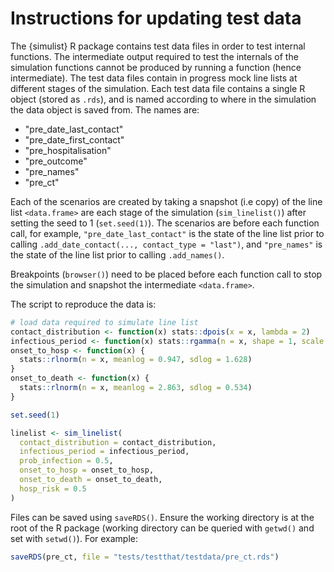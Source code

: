 # Instructions for updating test data

The {simulist} R package contains test data files in order to test internal functions. The intermediate output required to test the internals of the simulation functions cannot be produced by running a function (hence intermediate). The test data files contain in progress mock line lists at different stages of the simulation. Each test data file contains a single R object (stored as `.rds`), and is named according to where in the simulation the data object is saved from. The names are: 

* "pre_date_last_contact"
* "pre_date_first_contact"
* "pre_hospitalisation"
* "pre_outcome"
* "pre_names"
* "pre_ct"


Each of the scenarios are created by taking a snapshot (i.e copy) of the  line list `<data.frame>` are each stage of the simulation (`sim_linelist()`) after setting the seed to 1 (`set.seed(1)`). The scenarios are before each function call, for example, `"pre_date_last_contact"` is the state of the line list prior to calling `.add_date_contact(..., contact_type = "last")`, and `"pre_names"` is the state of the line list prior to calling `.add_names()`.

Breakpoints (`browser()`) need to be placed before each function call to stop the simulation and snapshot the intermediate `<data.frame>`.

The script to reproduce the data is:

``` r
# load data required to simulate line list
contact_distribution <- function(x) stats::dpois(x = x, lambda = 2)
infectious_period <- function(x) stats::rgamma(n = x, shape = 1, scale = 1)
onset_to_hosp <- function(x) {
  stats::rlnorm(n = x, meanlog = 0.947, sdlog = 1.628)
}
onset_to_death <- function(x) {
  stats::rlnorm(n = x, meanlog = 2.863, sdlog = 0.534)
}

set.seed(1)

linelist <- sim_linelist(
  contact_distribution = contact_distribution,
  infectious_period = infectious_period,
  prob_infection = 0.5,
  onset_to_hosp = onset_to_hosp,
  onset_to_death = onset_to_death,
  hosp_risk = 0.5
)
```

Files can be saved using `saveRDS()`. Ensure the working directory is at the root of the R package (working directory can be queried with `getwd()` and set with `setwd()`). For example:
``` r
saveRDS(pre_ct, file = "tests/testthat/testdata/pre_ct.rds")
```
